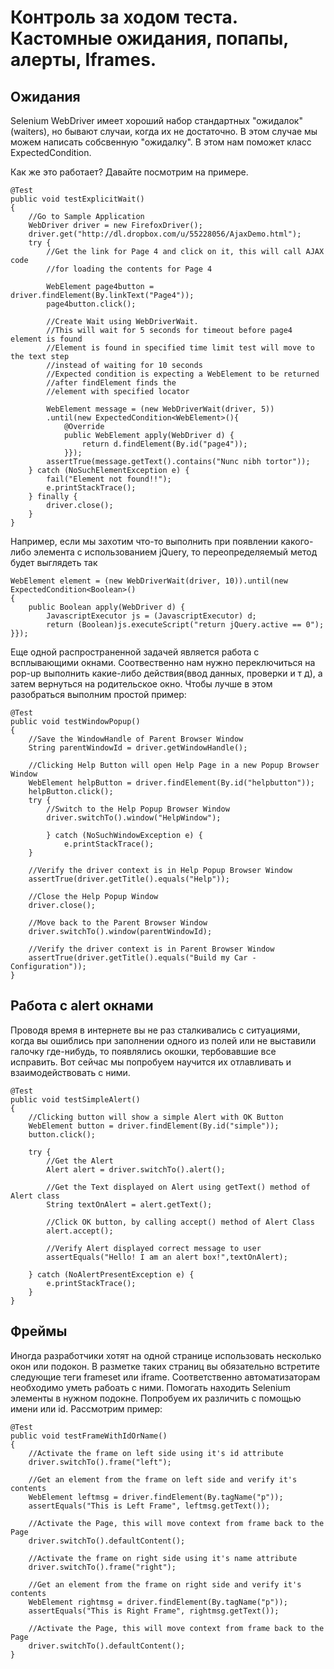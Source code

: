 # Контроль за ходом теста. Кастомные ожидания, попапы, алерты, Iframes.

## Ожидания


Selenium WebDriver имеет хороший набор стандартных "ожидалок"(waiters), но бывают случаи, когда их не достаточно. В этом случае мы можем написать собсвенную "ожидалку". В этом нам поможет класс ExpectedCondition.

Как же это работает? Давайте посмотрим на примере.

    @Test
    public void testExplicitWait()
    {
        //Go to Sample Application
        WebDriver driver = new FirefoxDriver();
        driver.get("http://dl.dropbox.com/u/55228056/AjaxDemo.html");
        try {
            //Get the link for Page 4 and click on it, this will call AJAX code
            //for loading the contents for Page 4
    
            WebElement page4button = driver.findElement(By.linkText("Page4"));
            page4button.click();
    
            //Create Wait using WebDriverWait.
            //This will wait for 5 seconds for timeout before page4 element is found
            //Element is found in specified time limit test will move to the text step
            //instead of waiting for 10 seconds
            //Expected condition is expecting a WebElement to be returned
            //after findElement finds the
            //element with specified locator
    
            WebElement message = (new WebDriverWait(driver, 5))
            .until(new ExpectedCondition<WebElement>(){
                @Override
                public WebElement apply(WebDriver d) {
                    return d.findElement(By.id("page4"));
                }});
            assertTrue(message.getText().contains("Nunc nibh tortor"));
        } catch (NoSuchElementException e) {
            fail("Element not found!!");
            e.printStackTrace();
        } finally {
            driver.close();
        }
    }
    
Например, если мы захотим что-то выполнить при появлении какого-либо элемента с использованием jQuery, то переопределяемый метод будет выглядеть так

    WebElement element = (new WebDriverWait(driver, 10)).until(new ExpectedCondition<Boolean>()
    {
        public Boolean apply(WebDriver d) {
            JavascriptExecutor js = (JavascriptExecutor) d;
            return (Boolean)js.executeScript("return jQuery.active == 0");
    }});


Еще одной распространенной задачей является работа с всплывающими окнами. Соотвественно нам нужно переключиться на pop-up выполнить какие-либо действия(ввод данных, проверки и т д), а затем вернуться на родительское окно. Чтобы лучше в этом разобраться выполним простой пример:

    @Test
    public void testWindowPopup()
    {
        //Save the WindowHandle of Parent Browser Window
        String parentWindowId = driver.getWindowHandle();
    
        //Clicking Help Button will open Help Page in a new Popup Browser Window
        WebElement helpButton = driver.findElement(By.id("helpbutton"));
        helpButton.click();
        try {
            //Switch to the Help Popup Browser Window
            driver.switchTo().window("HelpWindow");
    
            } catch (NoSuchWindowException e) {
                e.printStackTrace();
        }

        //Verify the driver context is in Help Popup Browser Window
        assertTrue(driver.getTitle().equals("Help"));
    
        //Close the Help Popup Window
        driver.close();
    
        //Move back to the Parent Browser Window
        driver.switchTo().window(parentWindowId);
    
        //Verify the driver context is in Parent Browser Window
        assertTrue(driver.getTitle().equals("Build my Car - Configuration"));
    }
    
    
## Работа с alert окнами

Проводя время в интернете вы не раз сталкивались с ситуациями, когда вы ошиблись при заполнении одного из полей или не выставили галочку где-нибудь, то появлялись окошки, тербовавшие все исправить. Вот сейчас мы попробуем научится их отлавливать и взаимодействовать с ними.

    @Test
    public void testSimpleAlert()
    {
        //Clicking button will show a simple Alert with OK Button
        WebElement button = driver.findElement(By.id("simple"));
        button.click();
    
        try {
            //Get the Alert
            Alert alert = driver.switchTo().alert();
    
            //Get the Text displayed on Alert using getText() method of Alert class
            String textOnAlert = alert.getText();
    
            //Click OK button, by calling accept() method of Alert Class
            alert.accept();
    
            //Verify Alert displayed correct message to user
            assertEquals("Hello! I am an alert box!",textOnAlert);
    
        } catch (NoAlertPresentException e) {
            e.printStackTrace();
        }
    }
    
## Фреймы

Иногда разработчики хотят на одной странице использовать несколько окон или подокон. В разметке таких страниц вы обязательно встретите следующие теги frameset или iframe. Соответственно автоматизаторам необходимо уметь рабоать с ними. Помогать находить Selenium элементы в нужном подокне. Попробуем их различить с помощью имени или id. Рассмотрим пример:

    @Test
    public void testFrameWithIdOrName()
    {
        //Activate the frame on left side using it's id attribute
        driver.switchTo().frame("left");
    
        //Get an element from the frame on left side and verify it's contents
        WebElement leftmsg = driver.findElement(By.tagName("p"));
        assertEquals("This is Left Frame", leftmsg.getText());
    
        //Activate the Page, this will move context from frame back to the Page
        driver.switchTo().defaultContent();
    
        //Activate the frame on right side using it's name attribute
        driver.switchTo().frame("right");
    
        //Get an element from the frame on right side and verify it's contents
        WebElement rightmsg = driver.findElement(By.tagName("p"));
        assertEquals("This is Right Frame", rightmsg.getText());
    
        //Activate the Page, this will move context from frame back to the Page
        driver.switchTo().defaultContent();
    }